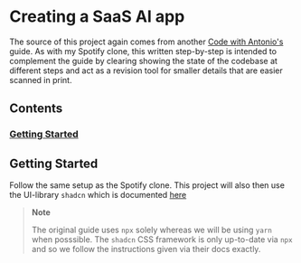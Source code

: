 # Creating a SaaS AI app #

The source of this project again comes from another [Code with Antonio's](https://www.youtube.com/watch?v=ffJ38dBzrlY) guide. As with my Spotify clone, this written step-by-step is intended to complement the guide by clearing showing the state of the codebase at different steps and act as a revision tool for smaller details that are easier scanned in print.

## Contents

### [Getting Started](#getting-started)

## Getting Started 

Follow the same setup as the Spotify clone. This project will also then use the UI-library `shadcn` which is documented [here](https://ui.shadcn.com/docs/installation/next)

> **Note**
>
>  The original guide uses `npx` solely whereas we will be using `yarn` when posssible. The `shadcn` CSS framework is only up-to-date via `npx` and so we follow the instructions given via their docs exactly.

